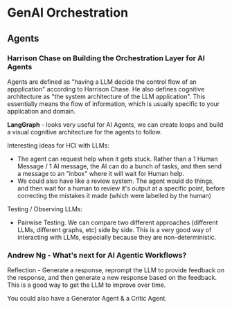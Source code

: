 # GenAI Orchestration

## Agents

### Harrison Chase on Building the Orchestration Layer for AI Agents

Agents are defined as "having a LLM decide the control flow of an appplication" according to Harrison Chase. He also defines cognitive architecture as "the system architecture of the LLM application". This essentially means the flow of information, which is usually specific to your application and domain.

**LangGraph** - looks very useful for AI Agents, we can create loops and build a visual cognitive architecture for the agents to follow.

Interesting ideas for HCI with LLMs:
- The agent can request help when it gets stuck. Rather than a 1 Human Message / 1 AI message, the AI can do a bunch of tasks, and then send a message to an "inbox" where it will wait for Human help.
- We could also have like a review system. The agent would do things, and then wait for a human to review it's output at a specific point, before correcting the mistakes it made (which were labelled by the human)

Testing / Observing LLMs:
- Pairwise Testing. We can compare two different approaches (different LLMs, different graphs, etc) side by side. This is a very good way of interacting with LLMs, especially because they are non-deterministic.

### Andrew Ng - What's next for AI Agentic Workflows?

Reflection - Generate a response, reprompt the LLM to provide feedback on the response, and then generate a new response based on the feedback. This is a good way to get the LLM to improve over time.

You could also have a Generator Agent & a Critic Agent.
